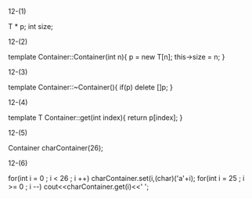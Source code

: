 12-(1)

  T * p;
  int size; 

12-(2)

template <class T>
Container::Container(int n){
   p = new T[n];
   this->size = n;
}

12-(3)

template <class T>
Container::~Container(){
   if(p) delete []p;
}

12-(4)

template <class T>
 T Container::get(int index){
    return p[index];
 }

12-(5)

 Container<char> charContainer(26);

12-(6)

for(int i = 0 ; i < 26 ; i ++)
   charContainer.set(i,(char)('a'+i);
for(int i = 25 ; i >= 0 ; i --)
   cout<<charContainer.get(i)<<' '; 
